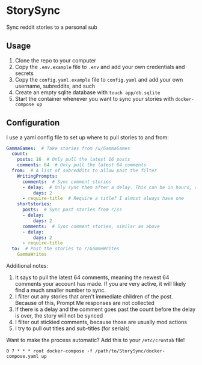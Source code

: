 # StorySync
Sync reddit stories to a personal sub

## Usage

1. Clone the repo to your computer
2. Copy the `.env.example` file to `.env` and add your own credentials and secrets
3. Copy the `config.yaml.example` file to `config.yaml` and add your own username, subreddits, and such
4. Create an empty sqlite database with `touch app/db.sqlite`
5. Start the container whenever you want to sync your stories with `docker-compose up`

## Configuration

I use a yaml config file to set up where to pull stories to and from:

```yaml
GammaGames:  # Take stories from /u/GammaGames
  count:
    posts: 16  # Only pull the latest 16 posts
    comments: 64  # Only pull the latest 64 comments
  from:  # A list of subreddits to allow past the filter
    WritingPrompts:
      comments:  # Sync comment stories
      - delay:  # Only sync them after a delay. This can be in hours, days, weeks, etc.
          days: 2
      - require-title  # Require a title? I almost always have one
    shortstories:
      posts:  # Sync post stories from r/ss
      - delay:
          days: 2
      comments:  # Sync comment stories, similar as above
      - delay:
          days: 2
      - require-title
  to:  # Post the stories to r/GammeWrites
    GammaWrites
```

Additional notes:

1. It says to pull the latest 64 comments, meaning the newest 64 comments your account has made. If you are very active, it will likely find a much smaller number to sync.
2. I filter out any stories that aren't immediate children of the post. Because of this, Prompt Me responses are not collected
3. If there is a delay and the comment goes past the count before the delay is over, the story will not be synced
4. I filter out stickied comments, because those are usually mod actions
5. I try to pull out titles and sub-titles (for serials)

Want to make the process automatic? Add this to your `/etc/crontab` file!

```
0 7 * * * root docker-compose -f /path/to/StorySync/docker-compose.yaml up
```
